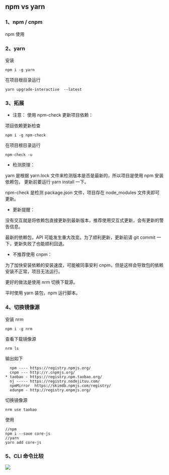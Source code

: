 ##  npm vs yarn

### 1、npm  / cnpm

npm 使用

### 2、yarn

安装
  
    npm i -g yarn
    
在项目根目录运行

    yarn upgrade-interactive  --latest


### 3、拓展


- 注意： 使用 npm-check 更新项目依赖：

项目依赖更新检查

    npm i -g npm-check
    
在项目根目录运行

    npm-check -u
    
    
- 检测原理：

yarn 是根据 yarn.lock 文件来检测版本是否是最新的，所以项目是使用 npm 安装依赖包，
更新前要运行 yarn install 一下。

npm-check 是检测 package.json 文件，项目存在 node_modules 文件夹即可更新。

- 更新提醒：

没有交互就是将依赖包直接更新到最新版本，推荐使用交互式更新，会有更新的警告信息。

最新的依赖包，API 可能发生重大改变。为了顺利更新，更新前请 git commit 一下，更新失败了也能顺利回退。

- 不推荐使用 cnpm：

为了加快安装依赖的安装速度，可能被同事安利 cnpm，但是这样会导致包的依赖安装不正常，项目无法运行。

更好的做法是使用 nrm 切换下载源。

平时使用 yarn 装包，npm 运行脚本。


### 4、切换镜像源

安装 nrm
  
    npm i -g nrm 

查看下载镜像源

    nrm ls
    
输出如下

      npm ---- https://registry.npmjs.org/
      cnpm --- http://r.cnpmjs.org/
    * taobao - https://registry.npm.taobao.org/
      nj ----- https://registry.nodejitsu.com/
      npmMirror  https://skimdb.npmjs.com/registry/
      edunpm - http://registry.enpmjs.org/
      
切换镜像源

    nrm use taobao

使用

    //npm
    npm i --save core-js
    //yarn
    yarn add core-js
    
    
 ### 5、CLI 命令比较
 
![](npm-yarn-command.jpg)

 

